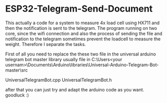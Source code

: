 # ESP32-Telegram-Send-Document

This actually a code for a system to measure 4x load cell using HX711 and then the notification is sent to the telegram. 
The program running on two core, since the wifi connection and also the process of sending the file and notification to the telegram sometimes prevent the loadcell to measure the weight. Therefore I separate the tasks.

First of all you need to replace the these two file in the universal arduino telegram bot master library
usually file in C:\Users\<your usernam>\Documents\Arduino\libraries\Universal-Arduino-Telegram-Bot-master\src

UniversalTelegramBot.cpp
UniversalTelegramBot.h

after that you can just try and adapt the arduino code as you want.
goodluck
:)
